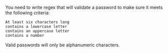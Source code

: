 You need to write regex that will validate a password to make sure it meets the following criteria:

    At least six characters long
    contains a lowercase letter
    contains an uppercase letter
    contains a number

Valid passwords will only be alphanumeric characters.
